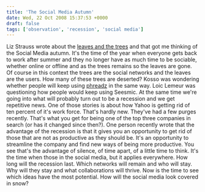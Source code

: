 ```yaml
---
title: 'The Social Media Autumn'
date: Wed, 22 Oct 2008 15:37:53 +0000
draft: false
tags: ['observation', 'recession', 'social media']
---
```


Liz Strauss wrote about the [leaves and the trees](http://www.successful-blog.com/1/in-the-company-of-trees-while-walking-in-the-forest/) and that got me thinking of the Social Media autumn. It's the time of the year when everyone gets back to work after summer and they no longer have as much time to be sociable, whether online or offline and as the trees remains so the leaves are gone. Of course in this context the trees are the social networks and the leaves are the users. How many of these trees are deserted? Kosso was wondering whether people will keep using [phreadz](http://www.phreadz.com) in the same way. Loic Lemeur was questioning how people would keep using Seesmic. At the same time we're going into what will probably turn out to be a recession and we get repetitive news. One of those stories is about how Yahoo is getting rid of ten percent of it's work force. That's hardly new. They've had a few purges recently. That's what you get for being one of the top three companies in search (or has it changed since then?). One person recently wrote that the advantage of the recession is that it gives you an opportunity to get rid of those that are not as productive as they should be. It's an opportunity to streamline the company and find new ways of being more productive. You see that's the advantage of silence, of time apart, of a little time to think. It's the time when those in the social media, but it applies everywhere. How long will the recession last. Which networks will remain and who will stay. Why will they stay and what collaborations will thrive. Now is the time to see which ideas have the most potential. How will the social media look covered in snow?